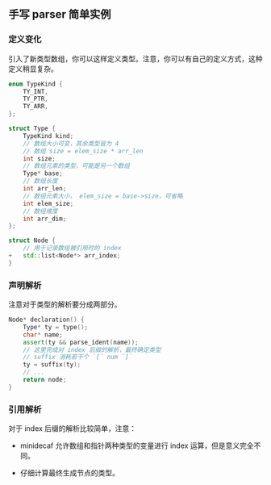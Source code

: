 ## 手写 parser 简单实例

### 定义变化

引入了新类型数组，你可以这样定义类型。注意，你可以有自己的定义方式，这种定义稍显复杂。

```c++
enum TypeKind {
    TY_INT,
    TY_PTR,
    TY_ARR,
};

struct Type {
    TypeKind kind;
    // 数组大小可变，其余类型皆为 4
    // 数组 size = elem_size * arr_len
    int size;
    // 数组元素的类型，可能是另一个数组
    Type* base;
    // 数组长度
    int arr_len;
    // 数组元素大小， elem_size = base->size，可省略
    int elem_size;
    // 数组维度
    int arr_dim;
};

struct Node {
    // 用于记录数组被引用时的 index
+	std::list<Node*> arr_index;
}
```

### 声明解析

注意对于类型的解析要分成两部分。

```c++
Node* declaration() {
    Type* ty = type();
    char* name;
    assert(ty && parse_ident(name));
    // 这里完成对 index 后缀的解析，最终确定类型
    // suffix 消耗若干个 `[` num `]`
    ty = suffix(ty);
    // ...
    return node;
}
```

### 引用解析

对于 index 后缀的解析比较简单，注意：

* minidecaf 允许数组和指针两种类型的变量进行 index 运算，但是意义完全不同。

* 仔细计算最终生成节点的类型。